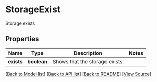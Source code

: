 ﻿# StorageExist
Storage exists

## Properties
Name | Type | Description | Notes
------------ | ------------- | ------------- | -------------
**exists** | **boolean** | Shows that the storage exists.  | 

[[Back to Model list]](../README.md#documentation-for-models) [[Back to API list]](../README.md#documentation-for-api-endpoints) [[Back to README]](../README.md) [[View Source]](../src/models/storageExist.ts)


